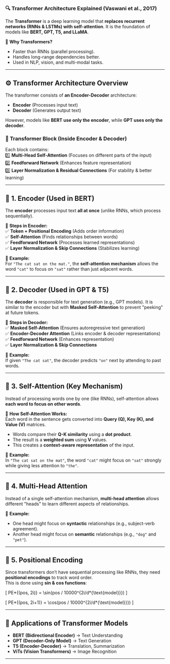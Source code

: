### **🔍 Transformer Architecture Explained (Vaswani et al., 2017)**

The **Transformer** is a deep learning model that **replaces recurrent networks (RNNs & LSTMs) with self-attention**. It is the foundation of models like **BERT, GPT, T5, and LLaMA**.

🔹 **Why Transformers?**

- Faster than RNNs (parallel processing).
- Handles long-range dependencies better.
- Used in NLP, vision, and multi-modal tasks.

---

## **⚙️ Transformer Architecture Overview**

The transformer consists of **an Encoder-Decoder** architecture:

- **Encoder** (Processes input text)
- **Decoder** (Generates output text)

However, models like **BERT use only the encoder**, while **GPT uses only the decoder**.

### **📌 Transformer Block (Inside Encoder & Decoder)**

Each block contains:  
1️⃣ **Multi-Head Self-Attention** (Focuses on different parts of the input)  
2️⃣ **Feedforward Network** (Enhances feature representation)  
3️⃣ **Layer Normalization & Residual Connections** (For stability & better learning)

---

## **🔹 1. Encoder (Used in BERT)**

The **encoder** processes input text **all at once** (unlike RNNs, which process sequentially).

🔹 **Steps in Encoder:**  
✅ **Token + Positional Encoding** (Adds order information)  
✅ **Self-Attention** (Finds relationships between words)  
✅ **Feedforward Network** (Processes learned representations)  
✅ **Layer Normalization & Skip Connections** (Stabilizes learning)

🔸 **Example:**  
For `"The cat sat on the mat."`, the **self-attention mechanism** allows the word `"cat"` to focus on `"sat"` rather than just adjacent words.

---

## **🔹 2. Decoder (Used in GPT & T5)**

The **decoder** is responsible for text generation (e.g., GPT models). It is similar to the encoder but with **Masked Self-Attention** to prevent "peeking" at future tokens.

🔹 **Steps in Decoder:**  
✅ **Masked Self-Attention** (Ensures autoregressive text generation)  
✅ **Encoder-Decoder Attention** (Links encoder & decoder representations)  
✅ **Feedforward Network** (Enhances representation)  
✅ **Layer Normalization & Skip Connections**

🔸 **Example:**  
If given `"The cat sat"`, the decoder predicts `"on"` next by attending to past words.

---

## **🔹 3. Self-Attention (Key Mechanism)**

Instead of processing words one by one (like RNNs), self-attention allows **each word to focus on other words**.

📌 **How Self-Attention Works:**  
Each word in the sentence gets converted into **Query (Q), Key (K), and Value (V)** matrices.

- Words compare their **Q-K similarity** using a **dot product**.
- The result is a **weighted sum** using **V** values.
- This creates a **context-aware representation** of the input.

🔸 **Example:**  
In `"The cat sat on the mat"`, the word `"cat"` might focus on `"sat"` strongly while giving less attention to `"the"`.

---

## **🔹 4. Multi-Head Attention**

Instead of a single self-attention mechanism, **multi-head attention** allows different "heads" to learn different aspects of relationships.

🔸 **Example:**

- One head might focus on **syntactic** relationships (e.g., subject-verb agreement).
- Another head might focus on **semantic** relationships (e.g., `"dog"` and `"pet"`).

---

## **🔹 5. Positional Encoding**

Since transformers don’t have sequential processing like RNNs, they need **positional encodings** to track word order.  
This is done using **sin & cos functions**:

\[
PE*{(pos, 2i)} = \sin(pos / 10000^{2i/d*{\text{model}}})
\]

\[
PE*{(pos, 2i+1)} = \cos(pos / 10000^{2i/d*{\text{model}}})
\]

---

## **🚀 Applications of Transformer Models**

- **BERT (Bidirectional Encoder)** → Text Understanding
- **GPT (Decoder-Only Model)** → Text Generation
- **T5 (Encoder-Decoder)** → Translation, Summarization
- **ViTs (Vision Transformers)** → Image Recognition

---
